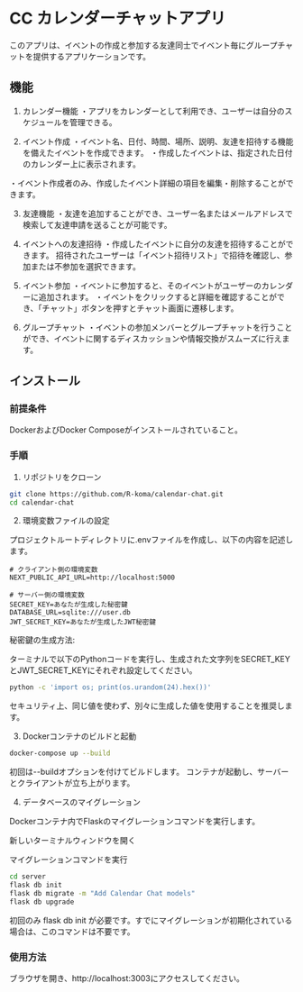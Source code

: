# CC カレンダーチャットアプリ

このアプリは、イベントの作成と参加する友達同士でイベント毎にグループチャットを提供するアプリケーションです。

## 機能

1. カレンダー機能
   ・アプリをカレンダーとして利用でき、ユーザーは自分のスケジュールを管理できる。

2. イベント作成
   ・イベント名、日付、時間、場所、説明、友達を招待する機能を備えたイベントを作成できます。
   ・作成したイベントは、指定された日付のカレンダー上に表示されます。

・イベント作成者のみ、作成したイベント詳細の項目を編集・削除することができます。

3. 友達機能
   ・友達を追加することができ、ユーザー名またはメールアドレスで検索して友達申請を送ることが可能です。

4. イベントへの友達招待
   ・作成したイベントに自分の友達を招待することができます。
   招待されたユーザーは「イベント招待リスト」で招待を確認し、参加または不参加を選択できます。

5. イベント参加
   ・イベントに参加すると、そのイベントがユーザーのカレンダーに追加されます。
   ・イベントをクリックすると詳細を確認することができ、「チャット」ボタンを押すとチャット画面に遷移します。

6. グループチャット
   ・イベントの参加メンバーとグループチャットを行うことができ、イベントに関するディスカッションや情報交換がスムーズに行えます。

## インストール

### 前提条件

DockerおよびDocker Composeがインストールされていること。

### 手順

1. リポジトリをクローン

```bash
git clone https://github.com/R-koma/calendar-chat.git
cd calendar-chat
```

2. 環境変数ファイルの設定

プロジェクトルートディレクトリに.envファイルを作成し、以下の内容を記述します。

```env
# クライアント側の環境変数
NEXT_PUBLIC_API_URL=http://localhost:5000

# サーバー側の環境変数
SECRET_KEY=あなたが生成した秘密鍵
DATABASE_URL=sqlite:///user.db
JWT_SECRET_KEY=あなたが生成したJWT秘密鍵
```

秘密鍵の生成方法:

ターミナルで以下のPythonコードを実行し、生成された文字列をSECRET_KEYとJWT_SECRET_KEYにそれぞれ設定してください。

```bash
python -c 'import os; print(os.urandom(24).hex())'
```

セキュリティ上、同じ値を使わず、別々に生成した値を使用することを推奨します。

3. Dockerコンテナのビルドと起動

```bash
docker-compose up --build
```

初回は--buildオプションを付けてビルドします。
コンテナが起動し、サーバーとクライアントが立ち上がります。

4. データベースのマイグレーション

Dockerコンテナ内でFlaskのマイグレーションコマンドを実行します。

新しいターミナルウィンドウを開く

マイグレーションコマンドを実行

```bash
cd server
flask db init
flask db migrate -m "Add Calendar Chat models"
flask db upgrade
```

初回のみ flask db init が必要です。すでにマイグレーションが初期化されている場合は、このコマンドは不要です。

### 使用方法

ブラウザを開き、http://localhost:3003にアクセスしてください。
